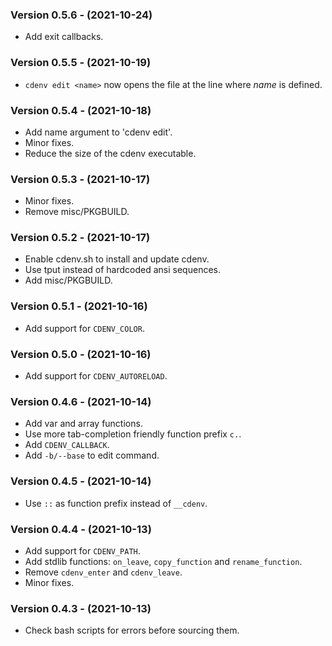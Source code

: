 ### Version 0.5.6 - (2021-10-24)

- Add exit callbacks.


### Version 0.5.5 - (2021-10-19)

- `cdenv edit <name>` now opens the file at the line where *name* is defined.


### Version 0.5.4 - (2021-10-18)

- Add name argument to 'cdenv edit'.
- Minor fixes.
- Reduce the size of the cdenv executable.


### Version 0.5.3 - (2021-10-17)

- Minor fixes.
- Remove misc/PKGBUILD.


### Version 0.5.2 - (2021-10-17)

- Enable cdenv.sh to install and update cdenv.
- Use tput instead of hardcoded ansi sequences.
- Add misc/PKGBUILD.


### Version 0.5.1 - (2021-10-16)

- Add support for `CDENV_COLOR`.


### Version 0.5.0 - (2021-10-16)

- Add support for `CDENV_AUTORELOAD`.


### Version 0.4.6 - (2021-10-14)

- Add var and array functions.
- Use more tab-completion friendly function prefix `c.`.
- Add `CDENV_CALLBACK`.
- Add `-b/--base` to edit command.


### Version 0.4.5 - (2021-10-14)

- Use `::` as function prefix instead of `__cdenv`.


### Version 0.4.4 - (2021-10-13)

- Add support for `CDENV_PATH`.
- Add stdlib functions: `on_leave`, `copy_function` and `rename_function`.
- Remove `cdenv_enter` and `cdenv_leave`.
- Minor fixes.


### Version 0.4.3 - (2021-10-13)

- Check bash scripts for errors before sourcing them.
